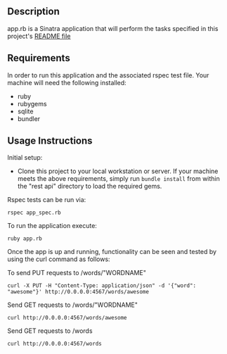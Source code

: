 ## Description

app.rb is a Sinatra application that will perform the tasks specified in this project's [README file](README.md)

## Requirements
In order to run this application and the associated rspec test file. Your machine will need the following installed:
 * ruby
 * rubygems
 * sqlite
 * bundler

## Usage Instructions
Initial setup:
* Clone this project to your local workstation or server. If your machine meets the above requirements, simply run `bundle install` from within the "rest api" directory to load the required gems.

Rspec tests can be run via:
```
rspec app_spec.rb
```

To run the application execute:
```
ruby app.rb
```
Once the app is up and running, functionality can be seen and tested by using the curl command as follows:

To send PUT requests to /words/"WORDNAME"
```
curl -X PUT -H "Content-Type: application/json" -d '{"word": "awesome"}' http://0.0.0.0:4567/words/awesome
```

Send GET requests to /words/"WORDNAME"
```
curl http://0.0.0.0:4567/words/awesome
```

Send GET requests to /words
```
curl http://0.0.0.0:4567/words
```
